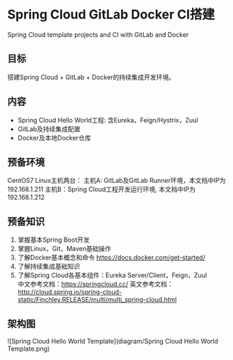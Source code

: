 # Spring Cloud GitLab Docker CI搭建
Spring Cloud template projects and CI with GitLab and Docker

##	目标
搭建Spring Cloud + GitLab + Docker的持续集成开发环境。

## 内容
*	Spring Cloud Hello World工程: 含Eureka，Feign/Hystrix，Zuul 
*	GitLab及持续集成配置
*	Docker及本地Docker仓库

## 预备环境
CentOS7 Linux主机两台：
主机A: GitLab及GitLab Runner环境，本文档中IP为192.168.1.211
主机B：Spring Cloud工程开发运行环境, 本文档中IP为192.168.1.212

##	预备知识
1. 掌握基本Spring Boot开发
2. 掌握Linux，Git，Maven基础操作
3. 了解Docker基本概念和命令
https://docs.docker.com/get-started/ 
4. 了解持续集成基础知识
5. 了解Spring Cloud各基本组件：Eureka Server/Client，Feign，Zuul   
中文参考文档：https://springcloud.cc/ 
英文参考文档：http://cloud.spring.io/spring-cloud-static/Finchley.RELEASE/multi/multi_spring-cloud.html 

## 架构图
![Spring Cloud Hello World Template](diagram/Spring Cloud Hello World Template.png)

